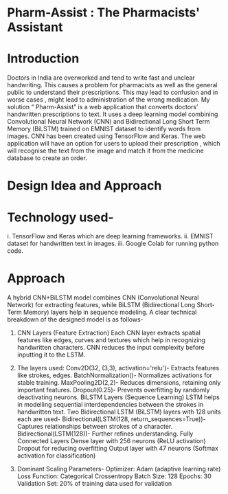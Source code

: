 # Pharm-Assist : The Pharmacists' Assistant 

# Introduction

Doctors in India are overworked and tend to write fast and unclear handwriting. This causes a problem for pharmacists as well as the general public to understand their prescriptions. This may lead to confusion and in worse cases , might lead to administration of the wrong medication. My solution “ Pharm-Assist” is a web application that converts doctors’ handwritten prescriptions to text. It uses a deep learning model combining Convolutional Neural Network (CNN) and Bidirectional Long Short Term Memory (BiLSTM) trained on EMNIST dataset to identify words from images. CNN has been created using TensorFlow and Keras. The web application will have an option for users to upload their prescription , which will recognise the text from the image and match it from the medicine database to create an order. 

# Design Idea and Approach
# Technology used- 
i. TensorFlow and Keras which are deep learning frameworks.
ii. EMNIST dataset for handwritten text in images.
iii. Google Colab for running python code. 

# Approach
A hybrid CNN+BiLSTM model combines CNN (Convolutional Neural Network) for extracting features, while BiLSTM (Bidirectional Long Short-Term Memory) layers help in sequence modeling.
A clear technical breakdown of the designed model is as follows-

1. CNN Layers (Feature Extraction)
Each CNN layer extracts spatial features like edges, curves and textures which help in recognizing handwritten characters. CNN reduces the input complexity before inputting it to the LSTM.

2. The layers used:
Conv2D(32, (3,3), activation='relu')- Extracts features like strokes, edges.
BatchNormalization()- Normalizes activations for stable training.
MaxPooling2D(2,2)- Reduces dimensions, retaining only important features.
Dropout(0.25)- Prevents overfitting by randomly deactivating neurons.
BiLSTM Layers (Sequence Learning)
LSTM helps in modelling sequential interdependencies between the strokes in handwritten text.                 Two Bidirectional LSTM (BiLSTM) layers with 128 units each are used-
Bidirectional(LSTM(128, return_sequences=True))- Captures relationships between strokes of a character.
Bidirectional(LSTM(128))- Further refines understanding.
Fully Connected Layers
Dense layer with 256 neurons (ReLU activation)
Dropout for reducing overfitting
Output layer with 47 neurons (Softmax activation for classification)

3. Dominant Scaling Parameters-
Optimizer: Adam (adaptive learning rate)
Loss Function: Categorical Crossentropy
Batch Size: 128
Epochs: 30
Validation Set: 20% of training data used for validation








